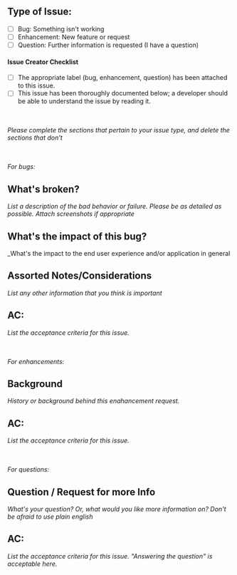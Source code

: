 ## Type of Issue:

- [ ] Bug: Something isn't working
- [ ] Enhancement: New feature or request
- [ ] Question: Further information is requested (I have a question)

#### Issue Creator Checklist

- [ ] The appropriate label (bug, enhancement, question) has been attached to this issue.
- [ ] This issue has been thoroughly documented below; a developer should be able to understand the issue by reading it.

<br /><br />_Please complete the sections that pertain to your issue type, and delete the sections that don't_

<br /><br />_For bugs:_

## What's broken?

_List a description of the bad behavior or failure. Please be as detailed as possible. Attach screenshots if appropriate_

## What's the impact of this bug?

\_What's the impact to the end user experience and/or application in general

## Assorted Notes/Considerations

_List any other information that you think is important_

## AC:

_List the acceptance criteria for this issue._

<br /><br />_For enhancements:_

## Background

_History or background behind this enahancement request._

## AC:

_List the acceptance criteria for this issue._

<br /><br />_For questions:_

## Question / Request for more Info

_What's your question? Or, what would you like more information on? Don't be afraid to use plain english_

## AC:

_List the acceptance criteria for this issue. "Answering the question" is acceptable here._
